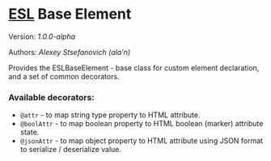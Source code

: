 # [ESL](../../../README.md) Base Element

Version: *1.0.0-alpha*

Authors: *Alexey Stsefanovich (ala'n)*

Provides the ESLBaseElement - base class for custom element declaration, and a set of common decorators.

### Available decorators:
 - `@attr` - to map string type property to HTML attribute.
 - `@boolAttr` - to map boolean property to HTML boolean (marker) attribute state.
 - `@jsonAttr` - to map object property to HTML attribute using JSON format to serialize / deserialize value.
